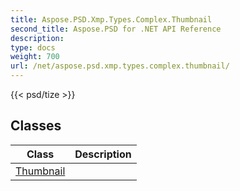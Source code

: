 ```yaml
---
title: Aspose.PSD.Xmp.Types.Complex.Thumbnail
second_title: Aspose.PSD for .NET API Reference
description: 
type: docs
weight: 700
url: /net/aspose.psd.xmp.types.complex.thumbnail/
---
```

{{< psd/tize >}}


## Classes

| Class | Description |
| --- | --- |
| [Thumbnail](./thumbnail/) |  |


